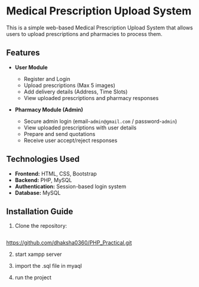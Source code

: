 # Medical Prescription Upload System

This is a simple web-based Medical Prescription Upload System that allows users to upload prescriptions and pharmacies to process them.

## Features
- **User Module**
  - Register and Login
  - Upload prescriptions (Max 5 images)
  - Add delivery details (Address, Time Slots)
  - View uploaded prescriptions and pharmacy responses

- **Pharmacy Module (Admin)**
  - Secure admin login (email-`admin@gmail.com` / password-`admin`)
  - View uploaded prescriptions with user details
  - Prepare and send quotations
  - Receive user accept/reject responses

## Technologies Used
- **Frontend:** HTML, CSS, Bootstrap
- **Backend:** PHP, MySQL
- **Authentication:** Session-based login system
- **Database:** MySQL

## Installation Guide
1. Clone the repository:
   ```bash
  https://github.com/dhaksha0360/PHP_Practical.git

2. start xampp server

3. import the .sql file in myaql

4. run the project